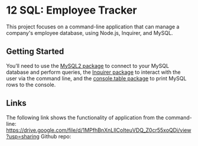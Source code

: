 # 12 SQL: Employee Tracker

This project focuses on a command-line application that can manage a company's employee database, using Node.js, Inquirer, and MySQL.

## Getting Started

You’ll need to use the [MySQL2 package](https://www.npmjs.com/package/mysql2) to connect to your MySQL database and perform queries, the [Inquirer package](https://www.npmjs.com/package/inquirer/v/8.2.4) to interact with the user via the command line, and the [console.table package](https://www.npmjs.com/package/console.table) to print MySQL rows to the console.

## Links
The following link shows the functionality of application from the command-line: https://drive.google.com/file/d/1MPfhBnXnLIlCoIteuVDQ_Z0cr55xoQDi/view?usp=sharing
Github repo:
